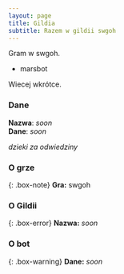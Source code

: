 ```yaml
---
layout: page
title: Gildia
subtitle: Razem w gildii swgoh
---
```


Gram w swgoh.

- marsbot

Wiecej wkrótce.

### Dane


**Nazwa**: *soon*<br/>
**Dane**: *soon*<br/>



*dzieki za odwiedziny*

### O grze

{: .box-note}
**Gra:** swgoh

### O Gildii

{: .box-error}
**Nazwa:** *soon*<br/>

### O bot

{: .box-warning}
**Dane:** *soon*<br/>
